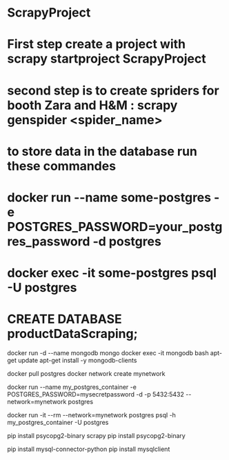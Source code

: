 # ScrapyProject

# First step create a project with scrapy startproject ScrapyProject
# second step is to create spriders for booth Zara and H&M :  scrapy genspider <spider_name> <domain>



# to store data in the database run these commandes
# docker run --name some-postgres -e POSTGRES_PASSWORD=your_postgres_password -d postgres
# docker exec -it some-postgres psql -U postgres
# CREATE DATABASE productDataScraping;

docker run -d --name mongodb mongo
docker exec -it mongodb bash
apt-get update
apt-get install -y mongodb-clients



docker pull postgres
docker network create mynetwork

docker run --name my_postgres_container -e POSTGRES_PASSWORD=mysecretpassword -d -p 5432:5432 --network=mynetwork postgres

docker run -it --rm --network=mynetwork postgres psql -h my_postgres_container -U postgres

pip install psycopg2-binary scrapy
pip install psycopg2-binary



pip install mysql-connector-python
pip install mysqlclient
